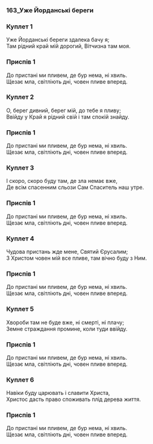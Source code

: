 ### 163_Уже Йорданські береги
### Куплет 1
Уже Йорданські береги здалека бачу я;<br/>Там рідний край мій дорогий, Вітчизна там моя.
### Приспів 1
До пристані ми пливем, де бур нема, ні хвиль.<br/>Щезає мла, світліють дні, човен пливе вперед.
### Куплет 2
О, берег дивний, берег мій, до тебе я пливу; <br/>Ввійду у Край я рідний свій і там спокій знайду.
### Приспів 1
До пристані ми пливем, де бур нема, ні хвиль.<br/>Щезає мла, світліють дні, човен пливе вперед.
### Куплет 3
І скоро, скоро буду там, де зла немає вже,<br/>Де всім спасенним сльози Сам Спаситель наш утре.
### Приспів 1
До пристані ми пливем, де бур нема, ні хвиль.<br/>Щезає мла, світліють дні, човен пливе вперед.
### Куплет 4
Чудова пристань жде мене, Святий Єрусалим;<br/>З Христом човен мій все пливе, там вічно буду з Ним.
### Приспів 1
До пристані ми пливем, де бур нема, ні хвиль.<br/>Щезає мла, світліють дні, човен пливе вперед.
### Куплет 5
Хвороби там не буде вже, ні смерті, ні плачу; <br/>Земне страждання промине, коли туди ввійду.
### Приспів 1
До пристані ми пливем, де бур нема, ні хвиль.<br/>Щезає мла, світліють дні, човен пливе вперед.
### Куплет 6
Навіки буду царювать і славити Христа,<br/>Христос дасть право споживать плід дерева життя.
### Приспів 1
До пристані ми пливем, де бур нема, ні хвиль.<br/>Щезає мла, світліють дні, човен пливе вперед.
